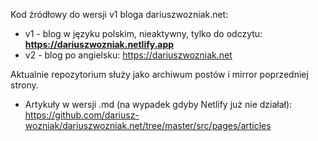Kod źródłowy do wersji v1 bloga dariuszwozniak.net:

* v1 - blog w języku polskim, nieaktywny, tylko do odczytu: **https://dariuszwozniak.netlify.app**
* v2 - blog po angielsku: https://dariuszwozniak.net

Aktualnie repozytorium służy jako archiwum postów i mirror poprzedniej strony.

- Artykuły w wersji .md (na wypadek gdyby Netlify już nie działał): https://github.com/dariusz-wozniak/dariuszwozniak.net/tree/master/src/pages/articles
